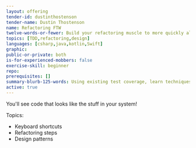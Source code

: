 ```yaml
---
layout: offering
tender-id: dustinthostenson
tender-name: Dustin Thostenson
name: Refactoring FTW
twelve-words-or-fewer: Build your refactoring muscle to more quickly allow the clear code emerge!
topics: [TDD,refactoring,design]
languages: [csharp,java,kotlin,Swift]
graphic:
public-or-private: both
is-for-experienced-mobbers: false
exercise-skill: beginner
repo: 
prerequisites: []
summary-blurb-125-words: Using existing test coverage, learn techniques and concepts to quickly de-crapify code.  Look at your company's monolith with some fresh eyes and renewed confidence!
active: true
---
```

You'll see code that looks like the stuff in your system!

Topics:
* Keyboard shortcuts
* Refactoring steps
* Design patterns
